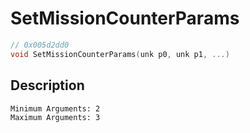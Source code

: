 # SetMissionCounterParams
```c
// 0x005d2dd0
void SetMissionCounterParams(unk p0, unk p1, ...)
```
## Description
```
Minimum Arguments: 2
Maximum Arguments: 3
```
